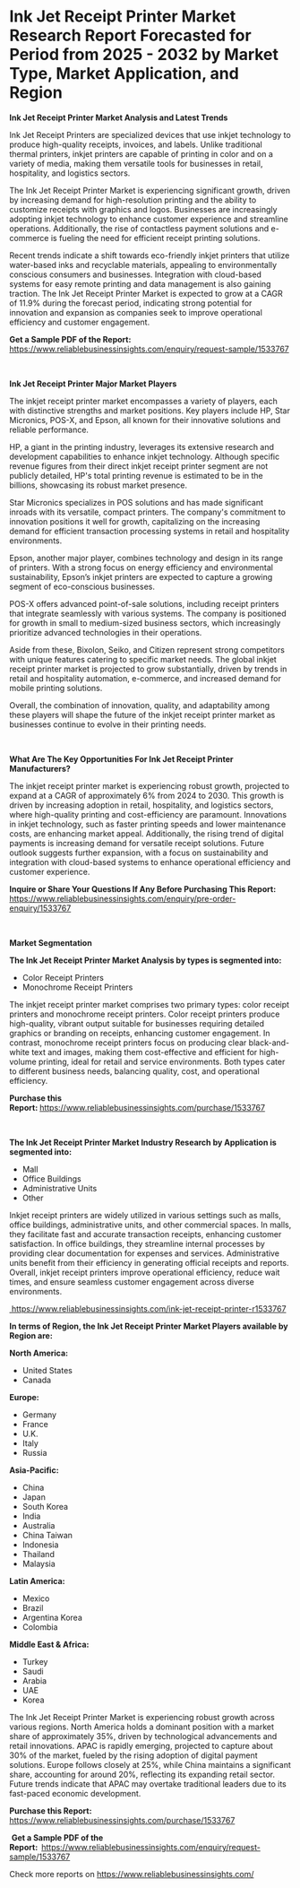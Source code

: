 <p><h1>Ink Jet Receipt Printer Market Research Report Forecasted for Period from 2025 -  2032 by Market Type, Market Application, and Region</h1></p><p><strong>Ink Jet Receipt Printer Market Analysis and Latest Trends</strong></p>
<p><p>Ink Jet Receipt Printers are specialized devices that use inkjet technology to produce high-quality receipts, invoices, and labels. Unlike traditional thermal printers, inkjet printers are capable of printing in color and on a variety of media, making them versatile tools for businesses in retail, hospitality, and logistics sectors. </p><p>The Ink Jet Receipt Printer Market is experiencing significant growth, driven by increasing demand for high-resolution printing and the ability to customize receipts with graphics and logos. Businesses are increasingly adopting inkjet technology to enhance customer experience and streamline operations. Additionally, the rise of contactless payment solutions and e-commerce is fueling the need for efficient receipt printing solutions.</p><p>Recent trends indicate a shift towards eco-friendly inkjet printers that utilize water-based inks and recyclable materials, appealing to environmentally conscious consumers and businesses. Integration with cloud-based systems for easy remote printing and data management is also gaining traction. The Ink Jet Receipt Printer Market is expected to grow at a CAGR of 11.9% during the forecast period, indicating strong potential for innovation and expansion as companies seek to improve operational efficiency and customer engagement.</p></p>
<p><strong>Get a Sample PDF of the Report:&nbsp;</strong> <a href="https://www.reliablebusinessinsights.com/enquiry/request-sample/1533767?utm_campaign=2800&utm_medium=2&utm_source=Github&utm_content=ia&utm_term=27022025&utm_id=ink-jet-receipt-printer">https://www.reliablebusinessinsights.com/enquiry/request-sample/1533767</a></p>
<p>&nbsp;</p>
<p><strong>Ink Jet Receipt Printer Major Market Players</strong></p>
<p><p>The inkjet receipt printer market encompasses a variety of players, each with distinctive strengths and market positions. Key players include HP, Star Micronics, POS-X, and Epson, all known for their innovative solutions and reliable performance.</p><p>HP, a giant in the printing industry, leverages its extensive research and development capabilities to enhance inkjet technology. Although specific revenue figures from their direct inkjet receipt printer segment are not publicly detailed, HP's total printing revenue is estimated to be in the billions, showcasing its robust market presence.</p><p>Star Micronics specializes in POS solutions and has made significant inroads with its versatile, compact printers. The company's commitment to innovation positions it well for growth, capitalizing on the increasing demand for efficient transaction processing systems in retail and hospitality environments.</p><p>Epson, another major player, combines technology and design in its range of printers. With a strong focus on energy efficiency and environmental sustainability, Epson’s inkjet printers are expected to capture a growing segment of eco-conscious businesses.</p><p>POS-X offers advanced point-of-sale solutions, including receipt printers that integrate seamlessly with various systems. The company is positioned for growth in small to medium-sized business sectors, which increasingly prioritize advanced technologies in their operations.</p><p>Aside from these, Bixolon, Seiko, and Citizen represent strong competitors with unique features catering to specific market needs. The global inkjet receipt printer market is projected to grow substantially, driven by trends in retail and hospitality automation, e-commerce, and increased demand for mobile printing solutions. </p><p>Overall, the combination of innovation, quality, and adaptability among these players will shape the future of the inkjet receipt printer market as businesses continue to evolve in their printing needs.</p></p>
<p>&nbsp;</p>
<p><strong>What Are The Key Opportunities For Ink Jet Receipt Printer Manufacturers?</strong></p>
<p><p>The inkjet receipt printer market is experiencing robust growth, projected to expand at a CAGR of approximately 6% from 2024 to 2030. This growth is driven by increasing adoption in retail, hospitality, and logistics sectors, where high-quality printing and cost-efficiency are paramount. Innovations in inkjet technology, such as faster printing speeds and lower maintenance costs, are enhancing market appeal. Additionally, the rising trend of digital payments is increasing demand for versatile receipt solutions. Future outlook suggests further expansion, with a focus on sustainability and integration with cloud-based systems to enhance operational efficiency and customer experience.</p></p>
<p><strong>Inquire or Share Your Questions If Any Before Purchasing This Report:</strong> <a href="https://www.reliablebusinessinsights.com/enquiry/pre-order-enquiry/1533767?utm_campaign=2800&utm_medium=2&utm_source=Github&utm_content=ia&utm_term=27022025&utm_id=ink-jet-receipt-printer">https://www.reliablebusinessinsights.com/enquiry/pre-order-enquiry/1533767</a></p>
<p>&nbsp;</p>
<p><strong>Market Segmentation</strong></p>
<p><strong>The Ink Jet Receipt Printer Market Analysis by types is segmented into:</strong></p>
<p><ul><li>Color Receipt Printers</li><li>Monochrome Receipt Printers</li></ul></p>
<p><p>The inkjet receipt printer market comprises two primary types: color receipt printers and monochrome receipt printers. Color receipt printers produce high-quality, vibrant output suitable for businesses requiring detailed graphics or branding on receipts, enhancing customer engagement. In contrast, monochrome receipt printers focus on producing clear black-and-white text and images, making them cost-effective and efficient for high-volume printing, ideal for retail and service environments. Both types cater to different business needs, balancing quality, cost, and operational efficiency.</p></p>
<p><strong>Purchase this Report:&nbsp;</strong><a href="https://www.reliablebusinessinsights.com/purchase/1533767?utm_campaign=2800&utm_medium=2&utm_source=Github&utm_content=ia&utm_term=27022025&utm_id=ink-jet-receipt-printer">https://www.reliablebusinessinsights.com/purchase/1533767</a></p>
<p>&nbsp;</p>
<p><strong>The Ink Jet Receipt Printer Market Industry Research by Application is segmented into:</strong></p>
<p><ul><li>Mall</li><li>Office Buildings</li><li>Administrative Units</li><li>Other</li></ul></p>
<p><p>Inkjet receipt printers are widely utilized in various settings such as malls, office buildings, administrative units, and other commercial spaces. In malls, they facilitate fast and accurate transaction receipts, enhancing customer satisfaction. In office buildings, they streamline internal processes by providing clear documentation for expenses and services. Administrative units benefit from their efficiency in generating official receipts and reports. Overall, inkjet receipt printers improve operational efficiency, reduce wait times, and ensure seamless customer engagement across diverse environments.</p></p>
<p><a href="https://www.reliablebusinessinsights.com/ink-jet-receipt-printer-r1533767?utm_campaign=2800&utm_medium=2&utm_source=Github&utm_content=ia&utm_term=27022025&utm_id=ink-jet-receipt-printer">&nbsp;https://www.reliablebusinessinsights.com/ink-jet-receipt-printer-r1533767</a></p>
<p><strong>In terms of Region, the Ink Jet Receipt Printer Market Players available by Region are:</strong></p>
<p>
    <p> <strong> North America: </strong>
        <ul>
            <li>United States</li>
            <li>Canada</li>
        </ul>
        </p> 
    <p> <strong> Europe: </strong>
        <ul>
            <li>Germany</li>
            <li>France</li>
            <li>U.K.</li>
            <li>Italy</li>
            <li>Russia</li>
        </ul>
        </p> 
    <p> <strong> Asia-Pacific: </strong>
        <ul>
            <li>China</li>
            <li>Japan</li>
            <li>South Korea</li>
            <li>India</li>
            <li>Australia</li>
            <li>China Taiwan</li>
            <li>Indonesia</li>
            <li>Thailand</li>
            <li>Malaysia</li>
        </ul>
        </p> 
    <p> <strong> Latin America: </strong>
        <ul>
            <li>Mexico</li>
            <li>Brazil</li>
            <li>Argentina Korea</li>
            <li>Colombia</li>
        </ul>
        </p> 
    <p> <strong> Middle East & Africa: </strong>
        <ul>
            <li>Turkey</li>
            <li>Saudi</li>
            <li>Arabia</li>
            <li>UAE</li>
            <li>Korea</li>
        </ul>
    </p>
    </p>
<p><p>The Ink Jet Receipt Printer Market is experiencing robust growth across various regions. North America holds a dominant position with a market share of approximately 35%, driven by technological advancements and retail innovations. APAC is rapidly emerging, projected to capture about 30% of the market, fueled by the rising adoption of digital payment solutions. Europe follows closely at 25%, while China maintains a significant share, accounting for around 20%, reflecting its expanding retail sector. Future trends indicate that APAC may overtake traditional leaders due to its fast-paced economic development.</p></p>
<p><strong>Purchase this Report: </strong><a href="https://www.reliablebusinessinsights.com/purchase/1533767?utm_campaign=2800&utm_medium=2&utm_source=Github&utm_content=ia&utm_term=27022025&utm_id=ink-jet-receipt-printer">https://www.reliablebusinessinsights.com/purchase/1533767</a></p>
<p>&nbsp;<strong>Get a Sample PDF of the Report:&nbsp;&nbsp;</strong><a href="https://www.reliablebusinessinsights.com/enquiry/request-sample/1533767?utm_campaign=2800&utm_medium=2&utm_source=Github&utm_content=ia&utm_term=27022025&utm_id=ink-jet-receipt-printer">https://www.reliablebusinessinsights.com/enquiry/request-sample/1533767</a></p>
<p><strong></strong></p>
<p>Check more reports on <a href="https://www.reliablebusinessinsights.com/?utm_campaign=2800&utm_medium=2&utm_source=Github&utm_content=ia&utm_term=27022025&utm_id=ink-jet-receipt-printer">https://www.reliablebusinessinsights.com/</a></p>